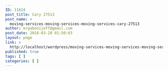 ```yaml
---
ID: 11624
post_title: Cary 27513
post_name: >
  moving-services-moving-services-moving-services-cary-27513
author: mrgabonijeff@gmail.com
post_date: 2018-03-28 01:50:03
layout: page
link: >
  http://localhost/wordpress/moving-services-moving-services-moving-services-cary-27513/
published: true
tags: [ ]
categories: [ ]
---
```

